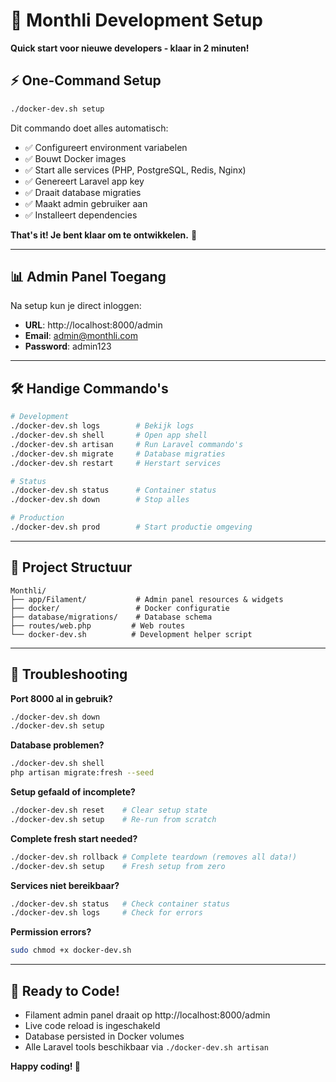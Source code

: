 # 🚀 Monthli Development Setup

**Quick start voor nieuwe developers - klaar in 2 minuten!**

## ⚡ One-Command Setup

```bash
./docker-dev.sh setup
```

Dit commando doet alles automatisch:
- ✅ Configureert environment variabelen
- ✅ Bouwt Docker images
- ✅ Start alle services (PHP, PostgreSQL, Redis, Nginx)
- ✅ Genereert Laravel app key
- ✅ Draait database migraties
- ✅ Maakt admin gebruiker aan
- ✅ Installeert dependencies

**That's it! Je bent klaar om te ontwikkelen.** 🎉

---

## 📊 Admin Panel Toegang

Na setup kun je direct inloggen:

- **URL**: http://localhost:8000/admin
- **Email**: admin@monthli.com  
- **Password**: admin123

---

## 🛠️ Handige Commando's

```bash
# Development
./docker-dev.sh logs        # Bekijk logs
./docker-dev.sh shell       # Open app shell
./docker-dev.sh artisan     # Run Laravel commando's
./docker-dev.sh migrate     # Database migraties
./docker-dev.sh restart     # Herstart services

# Status
./docker-dev.sh status      # Container status
./docker-dev.sh down        # Stop alles

# Production
./docker-dev.sh prod        # Start productie omgeving
```

---

## 📁 Project Structuur

```
Monthli/
├── app/Filament/           # Admin panel resources & widgets
├── docker/                 # Docker configuratie
├── database/migrations/    # Database schema
├── routes/web.php         # Web routes
└── docker-dev.sh          # Development helper script
```

---

## 🐛 Troubleshooting

**Port 8000 al in gebruik?**
```bash
./docker-dev.sh down
./docker-dev.sh setup
```

**Database problemen?**
```bash
./docker-dev.sh shell
php artisan migrate:fresh --seed
```

**Setup gefaald of incomplete?**
```bash
./docker-dev.sh reset    # Clear setup state
./docker-dev.sh setup    # Re-run from scratch
```

**Complete fresh start needed?**
```bash
./docker-dev.sh rollback # Complete teardown (removes all data!)
./docker-dev.sh setup    # Fresh setup from zero
```

**Services niet bereikbaar?**
```bash
./docker-dev.sh status   # Check container status
./docker-dev.sh logs     # Check for errors
```

**Permission errors?**
```bash
sudo chmod +x docker-dev.sh
```

---

## 🎯 Ready to Code!

- Filament admin panel draait op http://localhost:8000/admin
- Live code reload is ingeschakeld
- Database persisted in Docker volumes
- Alle Laravel tools beschikbaar via `./docker-dev.sh artisan`

**Happy coding! 🚀**
